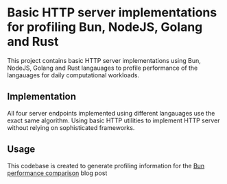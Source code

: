 # Basic HTTP server implementations for profiling Bun, NodeJS, Golang and Rust

This project contains basic HTTP server implementations using Bun, NodeJS, Golang and Rust langauages to profile performance of the langauages for daily computational workloads.

## Implementation

All four server endpoints implemented using different langauages use the exact same algorithm. Using basic HTTP utilities to implement HTTP server without relying on sophisticated frameworks.

## Usage

This codebase is created to generate profiling information for the [Bun performance comparison](https://bitsfactory.lilanga.me/posts/bun-performance-for-daytoday-workloads) blog post
